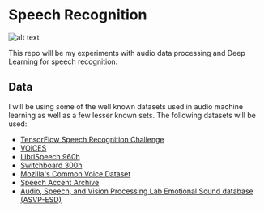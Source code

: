 # Speech Recognition 

![alt text](https://recfaces.com/wp-content/uploads/2021/06/voice-recognition-830x571.jpg)
 
This repo will be my experiments with audio data processing and Deep Learning for speech recognition. 


## Data 

I will be using some of the well known datasets used in audio machine learning as well as a few lesser known sets. 
The following datasets will be used:
- [TensorFlow Speech Recognition Challenge](https://www.kaggle.com/c/tensorflow-speech-recognition-challenge/data)
- [VOiCES](https://iqtlabs.github.io/voices/)
- [LibriSpeech 960h](http://www.openslr.org/12/)
- [Switchboard 300h](https://catalog.ldc.upenn.edu/LDC97S62)
- [Mozilla's Common Voice Dataset](https://commonvoice.mozilla.org/en/datasets)
- [Speech Accent Archive](https://www.kaggle.com/rtatman/speech-accent-archive)
- [Audio, Speech, and Vision Processing Lab Emotional  Sound database (ASVP-ESD)](https://www.kaggle.com/dejolilandry/asvpesdspeech-nonspeech-emotional-utterances)



